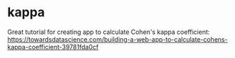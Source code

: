 # kappa
Great tutorial for creating app to calculate Cohen's kappa coefficient: https://towardsdatascience.com/building-a-web-app-to-calculate-cohens-kappa-coefficient-39781fda0cf
